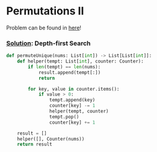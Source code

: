 # Permutations II

Problem can be found in [here](https://leetcode.com/problems/permutations-ii/)!

### [Solution](/Backtracking/47-PermutationsII/solution.py): Depth-first Search

```python
def permuteUnique(nums: List[int]) -> List[List[int]]:
    def helper(tempt: List[int], counter: Counter):
        if len(tempt) == len(nums):
            result.append(tempt[:])
            return

        for key, value in counter.items():
            if value > 0:
                tempt.append(key)
                counter[key] -= 1
                helper(tempt, counter)
                tempt.pop()
                counter[key] += 1

    result = []
    helper([], Counter(nums))
    return result
```
